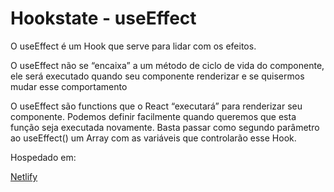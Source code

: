 # Hookstate - **useEffect**
O useEffect é um Hook que serve para lidar com os efeitos.

O useEffect não se “encaixa” a um método de ciclo de vida do componente, ele será executado quando seu componente renderizar e se quisermos mudar esse comportamento

O useEffect são functions que o React “executará” para renderizar seu componente. Podemos definir facilmente quando queremos que esta função seja executada novamente. Basta passar como segundo parâmetro ao useEffect() um Array com as variáveis que controlarão esse Hook.

Hospedado em:

[Netlify](https://useeffect-app.netlify.app/)
